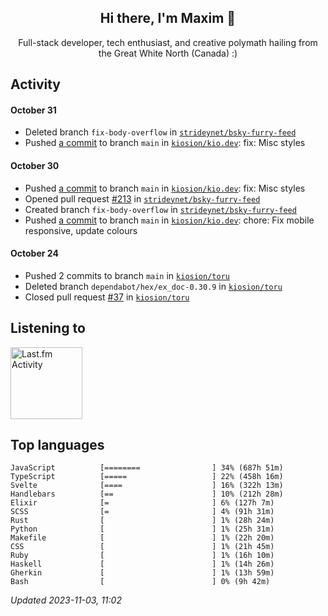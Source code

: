 <!-- deno-fmt-ignore-file -->
<div align="center">
  <h2>Hi there, I'm Maxim 👋</h2>
  <p>Full-stack developer, tech enthusiast, and creative polymath hailing from the Great White North (Canada) :)</p>
</div>


## Activity


#### October 31
* Deleted branch `fix-body-overflow` in [`strideynet/bsky-furry-feed`](https://github.com/strideynet/bsky\-furry\-feed)
* Pushed [a commit](https://github.com/kiosion/kio.dev/commit/6246e13fcc7225bb7a5e4ffbf704dc9b204fd998) to branch `main` in [`kiosion/kio.dev`](https://github.com/kiosion/kio.dev): fix: Misc styles

#### October 30
* Pushed [a commit](https://github.com/kiosion/kio.dev/commit/14a0c869e0f3ff924e4f5e3ff7cc99da0e54f9ea) to branch `main` in [`kiosion/kio.dev`](https://github.com/kiosion/kio.dev): fix: Misc styles
* Opened pull request [#213](https://github.com/strideynet/bsky\-furry\-feed/pull/213) in [`strideynet/bsky-furry-feed`](https://github.com/strideynet/bsky\-furry\-feed)
* Created branch `fix-body-overflow` in [`strideynet/bsky-furry-feed`](https://github.com/strideynet/bsky\-furry\-feed)
* Pushed [a commit](https://github.com/kiosion/kio.dev/commit/49bce4a00d63e55c2a8e741315765aad29f9db56) to branch `main` in [`kiosion/kio.dev`](https://github.com/kiosion/kio.dev): chore: Fix mobile responsive, update colours

#### October 24
* Pushed 2 commits to branch `main` in [`kiosion/toru`](https://github.com/kiosion/toru)
* Deleted branch `dependabot/hex/ex_doc-0.30.9` in [`kiosion/toru`](https://github.com/kiosion/toru)
* Closed pull request [#37](https://github.com/kiosion/toru/pull/37) in [`kiosion/toru`](https://github.com/kiosion/toru)


## Listening to


<a href="https://github.com/kiosion/toru">
  <picture>
    <source media="(prefers-color-scheme: dark)" srcset="https://toru.kio.dev/api/v1/kiosion?blur&border_width=0&border_radius=26&theme=nord">
    <source media="(prefers-color-scheme: light)" srcset="https://toru.kio.dev/api/v1/kiosion?blur&border_width=0&border_radius=26&theme=light">
    <img alt="Last.fm Activity" src="https://toru.kio.dev/api/v1/kiosion?blur&border_width=0&border_radius=26" height="115" />
  </picture>
</a>


## Top languages

```
JavaScript          [========                ] 34% (687h 51m)
TypeScript          [=====                   ] 22% (458h 16m)
Svelte              [====                    ] 16% (322h 13m)
Handlebars          [==                      ] 10% (212h 28m)
Elixir              [=                       ] 6% (127h 7m)
SCSS                [=                       ] 4% (91h 31m)
Rust                [                        ] 1% (28h 24m)
Python              [                        ] 1% (25h 31m)
Makefile            [                        ] 1% (22h 20m)
CSS                 [                        ] 1% (21h 45m)
Ruby                [                        ] 1% (16h 10m)
Haskell             [                        ] 1% (14h 26m)
Gherkin             [                        ] 1% (13h 59m)
Bash                [                        ] 0% (9h 42m)
```

_Updated 2023-11-03, 11:02_

